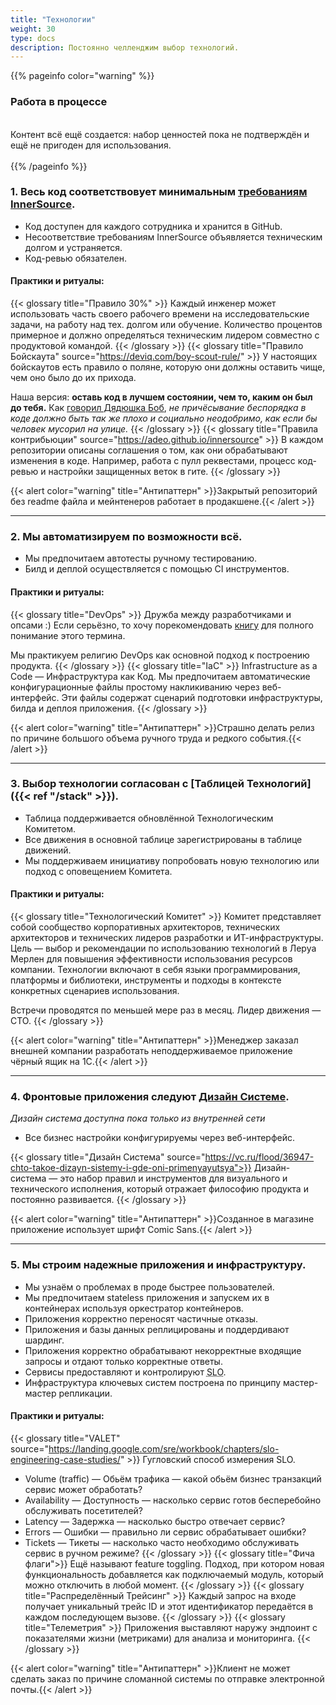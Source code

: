 ```yaml
---
title: "Технологии"
weight: 30
type: docs
description: Постоянно челленджим выбор технологий.
---
```


{{% pageinfo color="warning" %}}
<h3>Работа в процессе</h3><br />
Контент всё ещё создается: набор ценностей пока не подтверждён и ещё не пригоден для использования. <br /><br />
{{% /pageinfo %}}

### 1. Весь код соответствовует минимальным [требованиям InnerSource](https://adeo.github.io/innersource/).

* Код доступен для каждого сотрудника и хранится в GitHub.
* Несоответствие требованиям InnerSource объявляется техническим долгом и устраняется.
* Код-ревью обязателен.

#### Практики и ритуалы: 
{{< glossary title="Правило 30%" >}}
Каждый инженер может использовать часть своего рабочего времени на исследовательские задачи, на работу над тех. долгом или обучение.
Количество процентов примерное и должно определяться техническим лидером совместно с продуктовой командой.
{{< /glossary >}}
{{< glossary title="Правило Бойскаута" source="https://deviq.com/boy-scout-rule/" >}}
У настоящих бойскаутов есть правило о поляне, которую они должны оставить чище, чем оно было до их прихода.

Наша версия: **оставь код в лучшем состоянии, чем то, каким он был до тебя.**
Как [говорил Дядюшка Боб](https://www.oreilly.com/library/view/97-things-every/9780596809515/ch08.html), *не причёсывание беспорядка в коде должно быть так же плохо и социально неодобримо, как если бы человек мусорил на улице.*
{{< /glossary >}}
{{< glossary title="Правила контрибьюции" source="https://adeo.github.io/innersource" >}}
В каждом репозитории описаны соглашения о том, как они обрабатывают изменения в коде. Например, работа с пулл реквестами, процесс код-ревью и настройки защищенных веток в гите.
{{< /glossary >}}

{{< alert color="warning" title="Антипаттерн" >}}Закрытый репозиторий без readme файла и мейнтенеров работает в продакшене.{{< /alert >}}

---

### 2. Мы автоматизируем по возможности всё.

* Мы предпочитаем автотесты ручному тестированию.
* Билд и деплой осуществляется с помощью CI инструментов.

#### Практики и ритуалы: 
{{< glossary title="DevOps" >}}
Дружба между разработчиками и опсами :) Если серьёзно, то хочу порекомендовать [книгу](https://www.amazon.com/Phoenix-Project-DevOps-Helping-Business/dp/0988262592) для полного понимание этого термина.

Мы практикуем религию DevOps как основной подход к построению продукта.
{{< /glossary >}}
{{< glossary title="IaC" >}}
Infrastructure as a Code — Инфраструктура как Код. Мы предпочитаем автоматические конфигурационные файлы простому накликиванию через веб-интерфейс. Эти файлы содержат сценарий подготовки инфраструктуры, билда и деплоя приложения.
{{< /glossary >}}

{{< alert color="warning" title="Антипаттерн" >}}Страшно делать релиз по причине большого объема ручного труда и редкого события.{{< /alert >}}

---

### 3. Выбор технологии согласован с [Таблицей Технологий]({{< ref "/stack" >}}).

* Таблица поддерживается обновлённой Технологическим Комитетом.
* Все движения в основной таблице зарегистрированы в таблице движений.
* Мы поддерживаем инициативу попробовать новую технологию или подход с оповещением Комитета.

#### Практики и ритуалы: 
{{< glossary title="Технологический Комитет" >}}
Комитет представляет собой сообщество корпоративных архитекторов, технических архитекторов и технических лидеров разработки и ИТ-инфраструктуры. Цель — выбор и рекомендации по использованию технологий в Леруа Мерлен для повышения эффективности использования ресурсов компании. Технологии включают в себя языки программирования, платформы и библиотеки, инструменты и подходы в контексте конкретных сценариев использования.

Встречи проводятся по меньшей мере раз в месяц. Лидер движения — СТО.
{{< /glossary >}}

{{< alert color="warning" title="Антипаттерн" >}}Менеджер заказал внешней компании разработать неподдерживаемое приложение чёрный ящик на 1С.{{< /alert >}}

---

### 4. Фронтовые приложения следуют [Дизайн Системе](https://fronton.leroymerlin.ru/).
<i class="fa fa-lock mr-1"></i> <i>Дизайн система доступна пока только из внутренней сети</i>

* Все бизнес настройки конфигурируемы через веб-интерфейс.

{{< glossary title="Дизайн Система" source="https://vc.ru/flood/36947-chto-takoe-dizayn-sistemy-i-gde-oni-primenyayutsya">}}
Дизайн-система — это набор правил и инструментов для визуального и технического исполнения, который отражает философию продукта и постоянно развивается.
{{< /glossary >}}

{{< alert color="warning" title="Антипаттерн" >}}Созданное в магазине приложение использует шрифт Comic Sans.{{< /alert >}}

---

### 5. Мы строим надежные приложения и инфраструктуру.

* Мы узнаём о проблемах в проде быстрее пользователей.
* Мы предпочитаем stateless приложения и запускем их в контейнерах используя оркестратор контейнеров.
* Приложения корректно переносят частичные отказы.
* Приложения и базы данных реплицированы и поддердивают шардинг.
* Приложения корректно обрабатывают некорректные входящие запросы и отдают только корректные ответы.
* Сервисы предоставляют и контролируют <abbr data-toggle="tooltip" title="Service Level Objective — целевой уровень обслуживания, который провайдер сервиса стремится достичь.">SLO</abbr>.
* Инфраструктура ключевых систем построена по принципу мастер-мастер репликации.

#### Практики и ритуалы:
{{< glossary title="VALET" source="https://landing.google.com/sre/workbook/chapters/slo-engineering-case-studies/" >}}
Гугловский способ измерения SLO. 

* Volume (traffic) — Обьём трафика — какой обьём бизнес транзакций сервис может обработать?
* Availability — Доступность — насколько сервис готов бесперебойно обслуживать посетителей?
* Latency — Задержка — насколько быстро отвечает сервис?
* Errors — Ошибки — правильно ли сервис обрабатывает ошибки?
* Tickets — Тикеты — насколько часто необходимо обслуживать сервис в ручном режиме?
{{< /glossary >}}
{{< glossary title="Фича флаги">}}
Ещё называют feature toggling. Подход, при котором новая функциональность добавляется как подключаемый модуль,
который можно отключить в любой момент.
{{< /glossary >}}
{{< glossary title="Распределённый Трейсинг" >}}
Каждый запрос на входе получает уникальный трейс ID и этот идентификатор передаётся в каждом последующем вызове.
{{< /glossary >}}
{{< glossary title="Телеметрия" >}}
Приложения выставляют наружу эндпоинт с показателями жизни (метриками) для анализа и мониторинга.
{{< /glossary >}}

{{< alert color="warning" title="Антипаттерн" >}}Клиент не может сделать заказ по причине сломанной системы по отправке электронной почты.{{< /alert >}}

